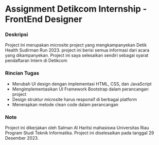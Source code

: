 <h1>Assignment Detikcom Internship - FrontEnd Designer</h1>

<h3>Deskripsi</h3>
<p>Project ini merupakan microsite project yang mengkampanyekan Detik Health Sudirman Run 2023. project ini 
    berisi semua informasi dari acara yang dikampanyekan. Project ini saya selesaikan sendiri sebagai syarat pendaftaran
    Intern di Detikcom
</p>

<h3>Rincian Tugas</h3>
<ul>
  <li>Merubah UI design dengan implementasi HTML, CSS, dan JavaScript</li>
  <li>Mengimplementasikan UI Framework Bootstrap dalam perancangan project</li>
  <li>Design struktur microsite harus responsif di berbagai platform</li>
  <li>Menerapkan metode clean code dalam perancangan</li>
</ul>

<h3>Note</h3>
<p>Project ini dikerjakan oleh Salman Al Haritsi mahasiswa Universitas Riau Program Studi Teknik Informatika. Project ini 
    diselesaikan pada tanggal 29 Desember 2023.
</p>
